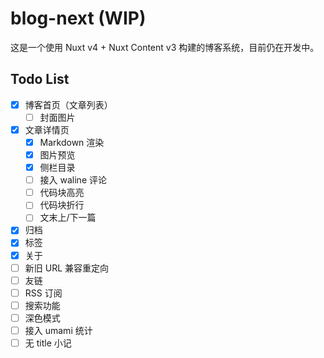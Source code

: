 # blog-next (WIP)

这是一个使用 Nuxt v4 + Nuxt Content v3 构建的博客系统，目前仍在开发中。

## Todo List

- [x] 博客首页（文章列表）
    - [ ] 封面图片
- [x] 文章详情页
    - [x] Markdown 渲染
    - [x] 图片预览
    - [x] 侧栏目录
    - [ ] 接入 waline 评论
    - [ ] 代码块高亮
    - [ ] 代码块折行
    - [ ] 文末上/下一篇
- [x] 归档
- [x] 标签
- [x] 关于
- [ ] 新旧 URL 兼容重定向
- [ ] 友链
- [ ] RSS 订阅
- [ ] 搜索功能
- [ ] 深色模式
- [ ] 接入 umami 统计
- [ ] 无 title 小记
